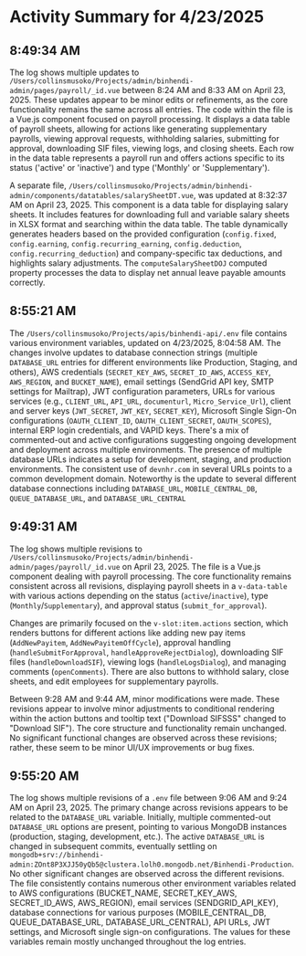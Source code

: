 # Activity Summary for 4/23/2025

## 8:49:34 AM
The log shows multiple updates to `/Users/collinsmusoko/Projects/admin/binhendi-admin/pages/payroll/_id.vue` between 8:24 AM and 8:33 AM on April 23, 2025.  These updates appear to be minor edits or refinements, as the core functionality remains the same across all entries.  The code within the file is a Vue.js component focused on payroll processing. It displays a data table of payroll sheets, allowing for actions like generating supplementary payrolls, viewing approval requests, withholding salaries, submitting for approval, downloading SIF files, viewing logs, and closing sheets.  Each row in the data table represents a payroll run and offers actions specific to its status ('active' or 'inactive') and type ('Monthly' or 'Supplementary').

A separate file, `/Users/collinsmusoko/Projects/admin/binhendi-admin/components/datatables/salarySheetDT.vue`, was updated at 8:32:37 AM on April 23, 2025. This component is a data table for displaying salary sheets. It includes features for downloading full and variable salary sheets in XLSX format and searching within the data table.  The table dynamically generates headers based on the provided configuration (`config.fixed`, `config.earning`, `config.recurring_earning`, `config.deduction`, `config.recurring_deduction`)  and company-specific tax deductions, and highlights salary adjustments.  The `computeSalarySheetDOJ` computed property processes the data to display net annual leave payable amounts correctly.


## 8:55:21 AM
The `/Users/collinsmusoko/Projects/apis/binhendi-api/.env` file contains various environment variables, updated on 4/23/2025, 8:04:58 AM.  The changes involve updates to database connection strings (multiple `DATABASE_URL` entries for different environments like Production, Staging, and others), AWS credentials (`SECRET_KEY_AWS`, `SECRET_ID_AWS`, `ACCESS_KEY`, `AWS_REGION`, and `BUCKET_NAME`), email settings (SendGrid API key, SMTP settings for Mailtrap),  JWT configuration parameters, URLs for various services (e.g., `CLIENT_URL`, `API_URL`, `documenturl`, `Micro_Service_Url`), client and server keys (`JWT_SECRET`, `JWT_KEY`, `SECRET_KEY`),  Microsoft Single Sign-On configurations (`OAUTH_CLIENT_ID`, `OAUTH_CLIENT_SECRET`, `OAUTH_SCOPES`), internal ERP login credentials, and VAPID keys.  There's a mix of commented-out and active configurations suggesting ongoing development and deployment across multiple environments.  The presence of multiple database URLs indicates a setup for development, staging, and production environments.  The consistent use of `devnhr.com` in several URLs points to a common development domain.  Noteworthy is the update to several different database connections including  `DATABASE_URL`, `MOBILE_CENTRAL_DB`, `QUEUE_DATABASE_URL`, and `DATABASE_URL_CENTRAL`


## 9:49:31 AM
The log shows multiple revisions to `/Users/collinsmusoko/Projects/admin/binhendi-admin/pages/payroll/_id.vue` on April 23, 2025.  The file is a Vue.js component dealing with payroll processing.  The core functionality remains consistent across all revisions, displaying payroll sheets in a `v-data-table` with various actions depending on the status (`active`/`inactive`), type (`Monthly`/`Supplementary`), and approval status (`submit_for_approval`).

Changes are primarily focused on the `v-slot:item.actions` section, which renders buttons for different actions like adding new pay items (`AddNewPayitem`, `AddNewPayitemOffCycle`), approval handling (`handleSubmitForApproval`, `handleApproveRejectDialog`), downloading SIF files (`handleDownloadSIF`), viewing logs (`handleLogsDialog`), and managing comments (`openComments`).  There are also buttons to withhold salary, close sheets, and edit employees for supplementary payrolls.

Between 9:28 AM and 9:44 AM, minor modifications were made.  These revisions appear to involve minor adjustments to conditional rendering within the action buttons and tooltip text ("Download SIFSSS" changed to "Download SIF").  The core structure and functionality remain unchanged.  No significant functional changes are observed across these revisions; rather, these seem to be minor UI/UX improvements or bug fixes.


## 9:55:20 AM
The log shows multiple revisions of a `.env` file between 9:06 AM and 9:24 AM on April 23, 2025.  The primary change across revisions appears to be related to the `DATABASE_URL` variable. Initially, multiple commented-out `DATABASE_URL` options are present, pointing to various MongoDB instances (production, staging, development, etc.).  The active `DATABASE_URL` is changed in subsequent commits, eventually settling on `mongodb+srv://binhendi-admin:ZOnt8P3XJJ50yQb5@clustera.lolh0.mongodb.net/Binhendi-Production`.  No other significant changes are observed across the different revisions.  The file consistently contains numerous other environment variables related to AWS configurations (BUCKET_NAME, SECRET_KEY_AWS, SECRET_ID_AWS, AWS_REGION), email services (SENDGRID_API_KEY), database connections for various purposes (MOBILE_CENTRAL_DB, QUEUE_DATABASE_URL, DATABASE_URL_CENTRAL), API URLs, JWT settings, and Microsoft single sign-on configurations.  The values for these variables remain mostly unchanged throughout the log entries.

